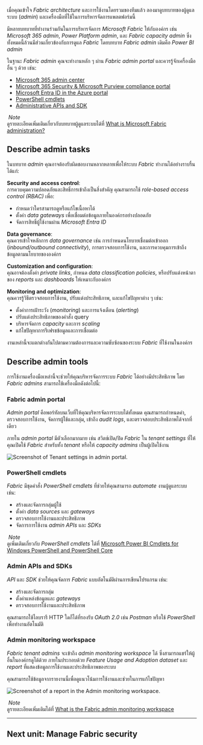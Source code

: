 
เมื่อคุณเข้าใจ _Fabric architecture_ และการใช้งานโดยรวมของทีมแล้ว ลองมาดูบทบาทของผู้ดูแลระบบ (_admin_) และเครื่องมือที่ใช้ในการบริหารจัดการแพลตฟอร์มนี้

มีหลายบทบาทที่ทำงานร่วมกันในการบริหารจัดการ _Microsoft Fabric_ ให้กับองค์กร เช่น _Microsoft 365 admin_, _Power Platform admin_, และ _Fabric capacity admin_ ซึ่งทั้งหมดนี้ล้วนมีส่วนเกี่ยวข้องกับการดูแล _Fabric_ โดยบทบาท _Fabric admin_ เดิมคือ _Power BI admin_

ในฐานะ _Fabric admin_ คุณจะทำงานหลัก ๆ ผ่าน _Fabric admin portal_ และควรรู้จักเครื่องมืออื่น ๆ ด้วย เช่น:

- [Microsoft 365 admin center](https://learn.microsoft.com/en-us/microsoft-365/admin/admin-overview/admin-center-overview)
- [Microsoft 365 Security & Microsoft Purview compliance portal](https://learn.microsoft.com/en-us/microsoft-365/compliance/microsoft-365-compliance-center)
- [Microsoft Entra ID in the Azure portal](https://learn.microsoft.com/en-us/azure/active-directory/fundamentals/active-directory-whatis)
- [PowerShell cmdlets](https://learn.microsoft.com/en-us/powershell/power-bi/overview)
- [Administrative APIs and SDK](https://learn.microsoft.com/en-us/rest/api/power-bi/admin)

 _Note_  
ดูรายละเอียดเพิ่มเติมเกี่ยวกับบทบาทผู้ดูแลระบบได้ที่ [What is Microsoft Fabric administration?](https://learn.microsoft.com/en-us/fabric/admin/microsoft-fabric-admin)

## Describe admin tasks

ในบทบาท _admin_ คุณอาจต้องรับผิดชอบงานหลากหลายเพื่อให้ระบบ _Fabric_ ทำงานได้อย่างราบรื่น ได้แก่:

**Security and access control**:  
การควบคุมความปลอดภัยและสิทธิ์การเข้าถึงเป็นสิ่งสำคัญ คุณสามารถใช้ _role-based access control (RBAC)_ เพื่อ:

- กำหนดว่าใครสามารถดูหรือแก้ไขเนื้อหาได้
- ตั้งค่า _data gateways_ เพื่อเชื่อมต่อข้อมูลภายในองค์กรอย่างปลอดภัย
- จัดการสิทธิ์ผู้ใช้งานผ่าน _Microsoft Entra ID_

**Data governance**:  
คุณควรเข้าใจหลักการ _data governance_ เช่น การกำหนดนโยบายเชื่อมต่อเข้าออก (_inbound/outbound connectivity_), การตรวจสอบการใช้งาน, และการควบคุมการเข้าถึงข้อมูลตามนโยบายขององค์กร

**Customization and configuration**:  
คุณอาจต้องตั้งค่า _private links_, กำหนด _data classification policies_, หรือปรับแต่งหน้าตาของ _reports_ และ _dashboards_ ให้เหมาะกับองค์กร

**Monitoring and optimization**:  
คุณควรรู้วิธีตรวจสอบการใช้งาน, ปรับแต่งประสิทธิภาพ, และแก้ไขปัญหาต่าง ๆ เช่น:

- ตั้งค่าการเฝ้าระวัง (_monitoring_) และการแจ้งเตือน (_alerting_)
- ปรับแต่งประสิทธิภาพของคำสั่ง query
- บริหารจัดการ _capacity_ และการ _scaling_
- แก้ไขปัญหาการรีเฟรชข้อมูลและการเชื่อมต่อ

งานเหล่านี้จะแตกต่างกันไปตามความต้องการและความซับซ้อนของระบบ _Fabric_ ที่ใช้งานในองค์กร

## Describe admin tools

การใช้งานเครื่องมือเหล่านี้จะช่วยให้คุณบริหารจัดการระบบ _Fabric_ ได้อย่างมีประสิทธิภาพ โดย _Fabric admins_ สามารถใช้เครื่องมือดังต่อไปนี้:

### Fabric admin portal

_Admin portal_ คือพอร์ทัลบนเว็บที่ให้คุณบริหารจัดการระบบได้ทั้งหมด คุณสามารถกำหนดค่า, ตรวจสอบการใช้งาน, จัดการผู้ใช้และกลุ่ม, เข้าถึง _audit logs_, และตรวจสอบประสิทธิภาพได้จากที่เดียว

ภายใน _admin portal_ มีตัวเลือกมากมาย เช่น สวิตช์เปิด/ปิด _Fabric_ ใน _tenant settings_ ที่ให้คุณเปิดใช้ _Fabric_ สำหรับทั้ง _tenant_ หรือให้ _capacity admins_ เป็นผู้เปิดใช้งาน

![Screenshot of Tenant settings in admin portal.](https://learn.microsoft.com/en-us/training/wwl/administer-fabric/media/admin-delegation.png)

### PowerShell cmdlets

_Fabric_ มีชุดคำสั่ง _PowerShell cmdlets_ ที่ช่วยให้คุณสามารถ _automate_ งานผู้ดูแลระบบ เช่น:

- สร้างและจัดการกลุ่มผู้ใช้
- ตั้งค่า _data sources_ และ _gateways_
- ตรวจสอบการใช้งานและประสิทธิภาพ
- จัดการการใช้งาน _admin APIs_ และ _SDKs_

 _Note_  
ดูเพิ่มเติมเกี่ยวกับ _PowerShell cmdlets_ ได้ที่ [Microsoft Power BI Cmdlets for Windows PowerShell and PowerShell Core](https://learn.microsoft.com/en-us/powershell/power-bi/overview)

### Admin APIs and SDKs

_API_ และ _SDK_ ช่วยให้คุณจัดการ _Fabric_ แบบอัตโนมัติผ่านการเขียนโปรแกรม เช่น:

- สร้างและจัดการกลุ่ม
- ตั้งค่าแหล่งข้อมูลและ _gateways_
- ตรวจสอบการใช้งานและประสิทธิภาพ

คุณสามารถใช้ไลบรารี HTTP ใดก็ได้ที่รองรับ _OAuth 2.0_ เช่น _Postman_ หรือใช้ _PowerShell_ เพื่อทำงานอัตโนมัติ

### Admin monitoring workspace

_Fabric tenant admins_ จะเข้าถึง _admin monitoring workspace_ ได้ ซึ่งสามารถแชร์ให้ผู้อื่นในองค์กรดูได้ด้วย ภายในประกอบด้วย _Feature Usage and Adoption dataset_ และ _report_ ที่แสดงข้อมูลการใช้งานและประสิทธิภาพของระบบ

คุณสามารถใช้ข้อมูลจากรายงานนี้เพื่อดูแนวโน้มการใช้งานและช่วยในการแก้ไขปัญหา

![Screenshot of a report in the Admin monitoring workspace.](https://learn.microsoft.com/en-us/training/wwl/administer-fabric/media/admin-monitoring-report.png)

 _Note_  
ดูรายละเอียดเพิ่มเติมได้ที่ [What is the Fabric admin monitoring workspace](https://learn.microsoft.com/en-us/fabric/admin/monitoring-workspace)

---

## Next unit: Manage Fabric security